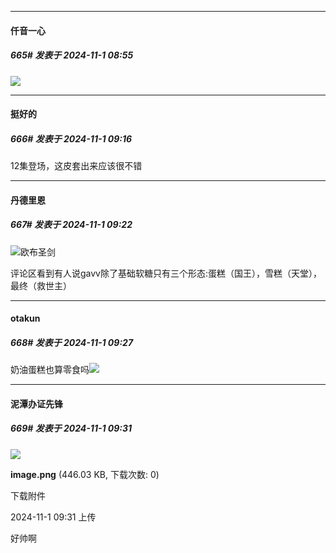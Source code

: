﻿
*****

####  仟音一心  
##### 665#       发表于 2024-11-1 08:55

<img src="https://p.sda1.dev/20/a2b794d1f0d818157bae9d12b7a5250b/image.jpg" referrerpolicy="no-referrer">


*****

####  挺好的  
##### 666#       发表于 2024-11-1 09:16

12集登场，这皮套出来应该很不错


*****

####  丹德里恩  
##### 667#       发表于 2024-11-1 09:22

<img src="https://static.saraba1st.com/image/smiley/face2017/066.png" referrerpolicy="no-referrer">欧布圣剑

评论区看到有人说gavv除了基础软糖只有三个形态:蛋糕（国王），雪糕（天堂），最终（救世主）


*****

####  otakun  
##### 668#       发表于 2024-11-1 09:27

奶油蛋糕也算零食吗<img src="https://static.saraba1st.com/image/smiley/face2017/091.png" referrerpolicy="no-referrer">


*****

####  泥潭办证先锋  
##### 669#       发表于 2024-11-1 09:31

<img src="https://img.saraba1st.com/forum/202411/01/093124ko3t646tdw3262zo.png" referrerpolicy="no-referrer">

<strong>image.png</strong> (446.03 KB, 下载次数: 0)

下载附件

2024-11-1 09:31 上传

好帅啊

